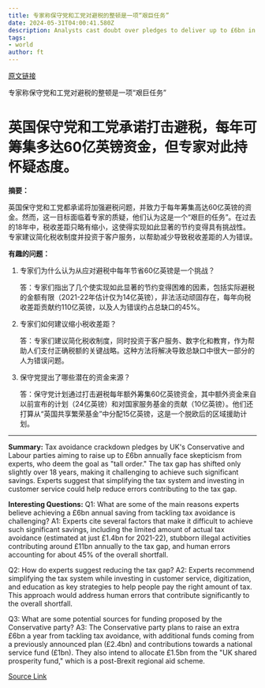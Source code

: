 ```yaml
---
title: 专家称保守党和工党对避税的整顿是一项“艰巨任务”
date: 2024-05-31T04:00:41.580Z
description: Analysts cast doubt over pledges to deliver up to £6bn in savings by tackling tax dodging
tags: 
- world
author: ft
---
```


[原文链接](https://ft.com/content/76fedf7e-33a8-48be-aabc-c6246af648a9)

专家称保守党和工党对避税的整顿是一项“艰巨任务”

# 英国保守党和工党承诺打击避税，每年可筹集多达60亿英镑资金，但专家对此持怀疑态度。

**摘要：**

英国保守党和工党都承诺将加强避税问题，并致力于每年筹集高达60亿英镑的资金。然而，这一目标面临着专家的质疑，他们认为这是一个“艰巨的任务”。在过去的18年中，税收差距只略有缩小，这使得实现如此显著的节约变得具有挑战性。专家建议简化税收制度并投资于客户服务，以帮助减少导致税收差距的人为错误。

**有趣的问题：**

1. 专家们为什么认为从应对避税中每年节省60亿英镑是一个挑战？

   答：专家们指出了几个使实现如此显著的节约变得困难的因素，包括实际避税的金额有限（2021-22年估计仅为14亿英镑），非法活动顽固存在，每年向税收差距贡献约110亿英镑，以及人为错误约占总缺口的45%。

2. 专家们如何建议缩小税收差距？

   答：专家们建议简化税收制度，同时投资于客户服务、数字化和教育，作为帮助人们支付正确税额的关键战略。这种方法将解决导致总缺口中很大一部分的人为错误问题。

3. 保守党提出了哪些潜在的资金来源？

   答：保守党计划通过打击避税每年额外筹集60亿英镑资金，其中额外资金来自以前宣布的计划（24亿英镑）和对国家服务基金的贡献（10亿英镑）。他们还打算从“英国共享繁荣基金”中分配15亿英镑，这是一个脱欧后的区域援助计划。

---

**Summary:**
Tax avoidance crackdown pledges by UK's Conservative and Labour parties aiming to raise up to £6bn annually face skepticism from experts, who deem the goal as "tall order." The tax gap has shifted only slightly over 18 years, making it challenging to achieve such significant savings. Experts suggest that simplifying the tax system and investing in customer service could help reduce errors contributing to the tax gap.

**Interesting Questions:**
Q1: What are some of the main reasons experts believe achieving a £6bn annual saving from tackling tax avoidance is challenging?
A1: Experts cite several factors that make it difficult to achieve such significant savings, including the limited amount of actual tax avoidance (estimated at just £1.4bn for 2021-22), stubborn illegal activities contributing around £11bn annually to the tax gap, and human errors accounting for about 45% of the overall shortfall.

Q2: How do experts suggest reducing the tax gap?
A2: Experts recommend simplifying the tax system while investing in customer service, digitization, and education as key strategies to help people pay the right amount of tax. This approach would address human errors that contribute significantly to the overall shortfall.

Q3: What are some potential sources for funding proposed by the Conservative party?
A3: The Conservative party plans to raise an extra £6bn a year from tackling tax avoidance, with additional funds coming from a previously announced plan (£2.4bn) and contributions towards a national service fund (£1bn). They also intend to allocate £1.5bn from the "UK shared prosperity fund," which is a post-Brexit regional aid scheme.

[Source Link](https://ft.com/content/76fedf7e-33a8-48be-aabc-c6246af648a9)

